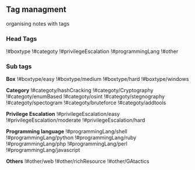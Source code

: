 ## Tag managment
organising notes with tags

### Head Tags
!#boxtype
!#categoty
!#privilegeEscalation
!#programmingLang
!#other

### Sub tags 

**Box**
!#boxtype/easy
!#boxtype/medium
!#boxtype/hard
!#boxtype/windows

**Category**
!#categoty/hashCracking
!#categoty/Cryptography
!#categoty/enumBased
!#categoty/osint
!#categoty/stegnography
!#categoty/spectogram
!#categoty/bruteforce
!#categoty/addtools

**Privilege Escalation**
!#privilegeEscalation/easy
!#privilegeEscalation/moderate
!#privilegeEscalation/hard

**Programming language**
!#programmingLang/shell
!#programmingLang/python
!#programmingLang/ruby
!#programmingLang/php
!#programmingLang/perl
!#programmingLang/javascript

**Others**
!#other/web
!#other/richResource
!#other/GAtactics



